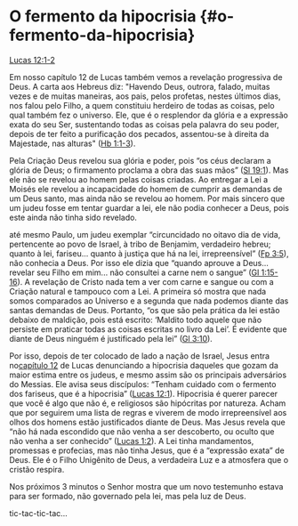 # **O fermento da hipocrisia** {#o-fermento-da-hipocrisia}

[Lucas 12:1-2](http://bibliaonline.com.br/acf/lc/12/1-2)

Em nosso capítulo 12 de Lucas também vemos a revelação progressiva de Deus. A carta aos Hebreus diz: &quot;Havendo Deus, outrora, falado, muitas vezes e de muitas maneiras, aos pais, pelos profetas, nestes últimos dias, nos falou pelo Filho, a quem constituiu herdeiro de todas as coisas, pelo qual também fez o universo. Ele, que é o resplendor da glória e a expressão exata do seu Ser, sustentando todas as coisas pela palavra do seu poder, depois de ter feito a purificação dos pecados, assentou-se à direita da Majestade, nas alturas&quot; ([Hb 1:1-3](http://bibliaonline.com.br/acf/hb/1/1-3)).

Pela Criação Deus revelou sua glória e poder, pois “os céus declaram a glória de Deus; o firmamento proclama a obra das suas mãos” ([Sl 19:1](http://bibliaonline.com.br/acf/sl/19/1)). Mas ele não se revelou ao homem pelas coisas criadas. Ao entregar a Lei a Moisés ele revelou a incapacidade do homem de cumprir as demandas de um Deus santo, mas ainda não se revelou ao homem. Por mais sincero que um judeu fosse em tentar guardar a lei, ele não podia conhecer a Deus, pois este ainda não tinha sido revelado.

até mesmo Paulo, um judeu exemplar “circuncidado no oitavo dia de vida, pertencente ao povo de Israel, à tribo de Benjamim, verdadeiro hebreu; quanto à lei, fariseu... quanto à justiça que há na lei, irrepreensível” ([Fp 3:5](http://bibliaonline.com.br/acf/fp/3/5)), não conhecia a Deus. Por isso ele dizia que “quando aprouve a Deus... revelar seu Filho em mim... não consultei a carne nem o sangue” ([Gl 1:15-16](http://bibliaonline.com.br/acf/gl/1/15-16)). A revelação de Cristo nada tem a ver com carne e sangue ou com a Criação natural e tampouco com a Lei. A primeira só mostra que nada somos comparados ao Universo e a segunda que nada podemos diante das santas demandas de Deus. Portanto, “os que são pela prática da lei estão debaixo de maldição, pois está escrito: ‘Maldito todo aquele que não persiste em praticar todas as coisas escritas no livro da Lei’. É evidente que diante de Deus ninguém é justificado pela lei” ([Gl 3:10](http://bibliaonline.com.br/acf/gl/3/10)).

Por isso, depois de ter colocado de lado a nação de Israel, Jesus entra no[capítulo 12](http://bibliaonline.com.br/acf/lc/12) de Lucas denunciando a hipocrisia daqueles que gozam da maior estima entre os judeus, e mesmo assim são os principais adversários do Messias. Ele avisa seus discípulos: “Tenham cuidado com o fermento dos fariseus, que é a hipocrisia” ([Lucas 12:1](http://bibliaonline.com.br/acf/lc/12/1)). Hipocrisia é querer parecer que você é algo que não é, e religiosos são hipócritas por natureza. Acham que por seguirem uma lista de regras e viverem de modo irrepreensível aos olhos dos homens estão justificados diante de Deus. Mas Jesus revela que “não há nada escondido que não venha a ser descoberto, ou oculto que não venha a ser conhecido” ([Lucas 1:2](http://bibliaonline.com.br/acf/lc/1/2)). A Lei tinha mandamentos, promessas e profecias, mas não tinha Jesus, que é a “expressão exata” de Deus. Ele é o Filho Unigênito de Deus, a verdadeira Luz e a atmosfera que o cristão respira.

Nos próximos 3 minutos o Senhor mostra que um novo testemunho estava para ser formado, não governado pela lei, mas pela luz de Deus.

tic-tac-tic-tac...